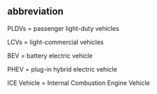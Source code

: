 ## abbreviation

PLDVs = passenger light-duty vehicles

LCVs = light-commercial vehicles

BEV = battery electric vehicle

PHEV = plug-in hybrid electric vehicle

ICE Vehicle = Internal Combustion Engine Vehicle
